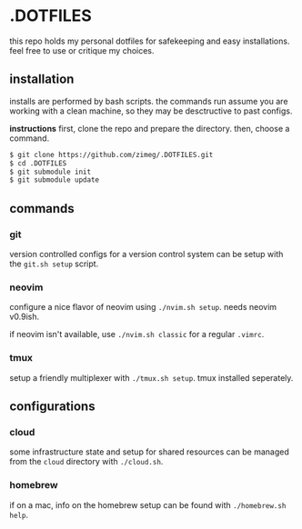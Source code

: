 # .DOTFILES

this repo holds my personal dotfiles for safekeeping and easy installations.
feel free to use or critique my choices.

## installation

installs are performed by bash scripts. the commands run assume you are working
with a clean machine, so they may be desctructive to past configs.

**instructions**
first, clone the repo and prepare the directory. then, choose a command.

```sh
$ git clone https://github.com/zimeg/.DOTFILES.git
$ cd .DOTFILES
$ git submodule init
$ git submodule update
```

## commands

### git

version controlled configs for a version control system can be setup with the
`git.sh setup` script.

### neovim

configure a nice flavor of neovim using `./nvim.sh setup`. needs neovim v0.9ish.

if neovim isn't available, use `./nvim.sh classic` for a regular `.vimrc`.

### tmux

setup a friendly multiplexer with `./tmux.sh setup`. tmux installed seperately.

## configurations

### cloud

some infrastructure state and setup for shared resources can be managed from the
`cloud` directory with `./cloud.sh`.

### homebrew

if on a mac, info on the homebrew setup can be found with `./homebrew.sh help`.
